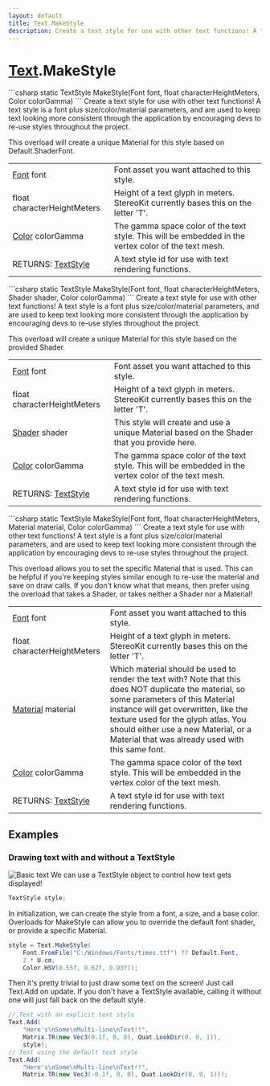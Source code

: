 ```yaml
---
layout: default
title: Text.MakeStyle
description: Create a text style for use with other text functions! A text style is a font plus size/color/material parameters, and are used to keep text looking more consistent through the application by encouraging devs to re-use styles throughout the project.  This overload will create a unique Material for this style based on Default.ShaderFont.
---
```

# [Text]({{site.url}}/Pages/StereoKit/Text.html).MakeStyle

<div class='signature' markdown='1'>
```csharp
static TextStyle MakeStyle(Font font, float characterHeightMeters, Color colorGamma)
```
Create a text style for use with other text functions! A
text style is a font plus size/color/material parameters, and are
used to keep text looking more consistent through the application
by encouraging devs to re-use styles throughout the project.

This overload will create a unique Material for this style based
on Default.ShaderFont.
</div>

|  |  |
|--|--|
|[Font]({{site.url}}/Pages/StereoKit/Font.html) font|Font asset you want attached to this style.|
|float characterHeightMeters|Height of a text glyph in             meters. StereoKit currently bases this on the letter 'T'.|
|[Color]({{site.url}}/Pages/StereoKit/Color.html) colorGamma|The gamma space color of the text             style. This will be embedded in the vertex color of the text             mesh.|
|RETURNS: [TextStyle]({{site.url}}/Pages/StereoKit/TextStyle.html)|A text style id for use with text rendering functions.|

<div class='signature' markdown='1'>
```csharp
static TextStyle MakeStyle(Font font, float characterHeightMeters, Shader shader, Color colorGamma)
```
Create a text style for use with other text functions! A
text style is a font plus size/color/material parameters, and are
used to keep text looking more consistent through the application
by encouraging devs to re-use styles throughout the project.

This overload will create a unique Material for this style based
on the provided Shader.
</div>

|  |  |
|--|--|
|[Font]({{site.url}}/Pages/StereoKit/Font.html) font|Font asset you want attached to this style.|
|float characterHeightMeters|Height of a text glyph in             meters. StereoKit currently bases this on the letter 'T'.|
|[Shader]({{site.url}}/Pages/StereoKit/Shader.html) shader|This style will create and use a unique             Material based on the Shader that you provide here.|
|[Color]({{site.url}}/Pages/StereoKit/Color.html) colorGamma|The gamma space color of the text             style. This will be embedded in the vertex color of the text             mesh.|
|RETURNS: [TextStyle]({{site.url}}/Pages/StereoKit/TextStyle.html)|A text style id for use with text rendering functions.|

<div class='signature' markdown='1'>
```csharp
static TextStyle MakeStyle(Font font, float characterHeightMeters, Material material, Color colorGamma)
```
Create a text style for use with other text functions! A
text style is a font plus size/color/material parameters, and are
used to keep text looking more consistent through the application
by encouraging devs to re-use styles throughout the project.

This overload allows you to set the specific Material that is
used. This can be helpful if you're keeping styles similar enough
to re-use the material and save on draw calls. If you don't know
what that means, then prefer using the overload that takes a
Shader, or takes neither a Shader nor a Material!
</div>

|  |  |
|--|--|
|[Font]({{site.url}}/Pages/StereoKit/Font.html) font|Font asset you want attached to this style.|
|float characterHeightMeters|Height of a text glyph in             meters. StereoKit currently bases this on the letter 'T'.|
|[Material]({{site.url}}/Pages/StereoKit/Material.html) material|Which material should be used to render             the text with? Note that this does NOT duplicate the material, so             some parameters of this Material instance will get overwritten,              like the texture used for the glyph atlas. You should either use             a new Material, or a Material that was already used with this             same font.|
|[Color]({{site.url}}/Pages/StereoKit/Color.html) colorGamma|The gamma space color of the text             style. This will be embedded in the vertex color of the text             mesh.|
|RETURNS: [TextStyle]({{site.url}}/Pages/StereoKit/TextStyle.html)|A text style id for use with text rendering functions.|





## Examples

### Drawing text with and without a TextStyle
![Basic text]({{site.url}}/img/screenshots/BasicText.jpg)
We can use a TextStyle object to control how text gets displayed!
```csharp
TextStyle style;
```
In initialization, we can create the style from a font, a size,
and a base color. Overloads for MakeStyle can allow you to
override the default font shader, or provide a specific Material.
```csharp
style = Text.MakeStyle(
	Font.FromFile("C:/Windows/Fonts/times.ttf") ?? Default.Font, 
	2 * U.cm,
	Color.HSV(0.55f, 0.62f, 0.93f));
```
Then it's pretty trivial to just draw some text on the screen! Just call
Text.Add on update. If you don't have a TextStyle available, calling it
without one will just fall back on the default style.
```csharp
// Text with an explicit text style
Text.Add(
	"Here's\nSome\nMulti-line\nText!!", 
	Matrix.TR(new Vec3(0.1f, 0, 0), Quat.LookDir(0, 0, 1)),
	style);
// Text using the default text style
Text.Add(
	"Here's\nSome\nMulti-line\nText!!", 
	Matrix.TR(new Vec3(-0.1f, 0, 0), Quat.LookDir(0, 0, 1)));
```

